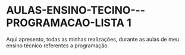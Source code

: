 # AULAS-ENSINO-TECINO---PROGRAMACAO-LISTA 1
Aqui apresento, todas as minhas realizações, durante as aulas de meu ensino técnico referentes a programação.
